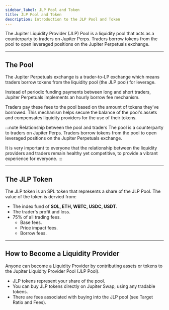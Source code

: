 ```yaml
---
sidebar_label: JLP Pool and Token
title: JLP Pool and Token
description: Introduction to the JLP Pool and Token
---
```


<head>
    <title>JLP Pool and Token</title>
    <meta name="twitter:card" content="summary" />
</head>

The Jupiter Liquidity Provider (JLP) Pool is a liquidity pool that acts as a counterparty to traders on Jupiter Perps. Traders borrow tokens from the pool to open leveraged positions on the Jupiter Perpetuals exchange.

---

## The Pool

The Jupiter Perpetuals exchange is a trader-to-LP exchange which means traders borrow tokens from the liquidity pool (the JLP pool) for leverage.

Instead of periodic funding payments between long and short traders, Jupiter Perpetuals implements an hourly borrow fee mechanism.

Traders pay these fees to the pool based on the amount of tokens they've borrowed. This mechanism helps secure the balance of the pool's assets and compensates liquidity providers for the use of their tokens.

:::note Relationship between the pool and traders
The pool is a counterparty to traders on Jupiter Perps. Traders borrow tokens from the pool to open leveraged positions on the Jupiter Perpetuals exchange.

It is very important to everyone that the relationship between the liquidity providers and traders remain healthy yet competitive, to provide a vibrant experience for everyone.
:::

---

## The JLP Token

The JLP token is an SPL token that represents a share of the JLP Pool. The value of the token is dervied from:

- The index fund of **SOL, ETH, WBTC, USDC, USDT**.
- The trader's profit and loss.
- 75% of all trading fees.
    - Base fees.
    - Price impact fees.
    - Borrow fees.

---

## How to Become a Liquidity Provider

Anyone can become a Liquidity Provider by contributing assets or tokens to the Jupiter Liquidity Provider Pool (JLP Pool).

- JLP tokens represent your share of the pool.
- You can buy JLP tokens directly on Jupiter Swap, using any tradable tokens.
- There are fees associated with buying into the JLP pool (see Target Ratio and Fees).
